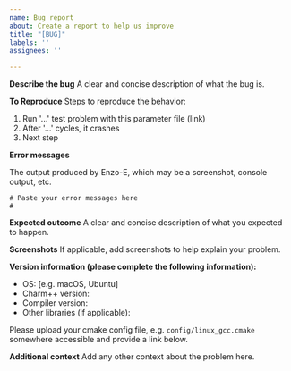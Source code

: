 ```yaml
---
name: Bug report
about: Create a report to help us improve
title: "[BUG]"
labels: ''
assignees: ''

---
```


**Describe the bug**
A clear and concise description of what the bug is.

**To Reproduce**
Steps to reproduce the behavior:
1. Run '...' test problem with this parameter file (link)
2. After '...' cycles, it crashes
3. Next step

**Error messages**

The output produced by Enzo-E, which may be a screenshot, console output, etc.

```
# Paste your error messages here
#
```

**Expected outcome**
A clear and concise description of what you expected to happen.

**Screenshots**
If applicable, add screenshots to help explain your problem.

**Version information (please complete the following information):**
 - OS: [e.g. macOS, Ubuntu]
 - Charm++ version:
 - Compiler version:
 - Other libraries (if applicable):

Please upload your cmake config file, e.g. `config/linux_gcc.cmake` somewhere accessible and provide a link below.

**Additional context**
Add any other context about the problem here.

